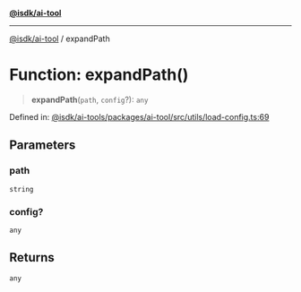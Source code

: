 [**@isdk/ai-tool**](../README.md)

***

[@isdk/ai-tool](../globals.md) / expandPath

# Function: expandPath()

> **expandPath**(`path`, `config`?): `any`

Defined in: [@isdk/ai-tools/packages/ai-tool/src/utils/load-config.ts:69](https://github.com/isdk/ai-tool.js/blob/4ebf370aaec9c78535cb40ffc19656d7bddcb145/src/utils/load-config.ts#L69)

## Parameters

### path

`string`

### config?

`any`

## Returns

`any`

